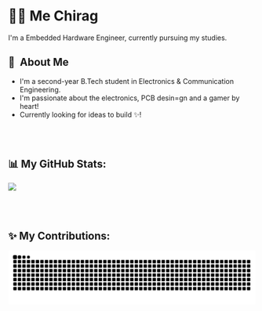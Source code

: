 

# 🏄‍♂️ Me Chirag
I'm a Embedded Hardware Engineer, currently pursuing my studies.

## :space_invader: &nbsp;About Me
- I'm a second-year B.Tech student in Electronics & Communication Engineering.
- I'm passionate about the electronics, PCB desin=gn and a gamer by heart!
- Currently looking for ideas to build ✨!

<br>
<br>

## 📊 My GitHub Stats:
![](https://github-readme-stats.vercel.app/api?username=Chiragb16&show_icons=true&hide_border=false&title_color=ff652f&icon_color=FFE400&bg_color=09131B&text_color=ffffff&border_color=0c1a25)

<br/>
<br>


## ✨ My Contributions:
<picture>
  <source media="(prefers-color-scheme: dark)" srcset="https://raw.githubusercontent.com/Chiragb16/Chiragb16/snake/snake-dark.svg">
  <source media="(prefers-color-scheme: light)" srcset="https://raw.githubusercontent.com/Chiragb16/Chiragb16/snake/snake.svg">
  <img alt="github contribution grid snake animation" src="https://raw.githubusercontent.com/Chiragb16/Chiragb16/snake/snake.svg">
</picture>
